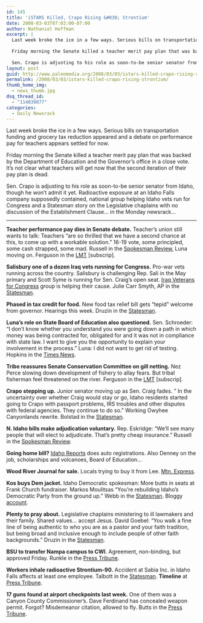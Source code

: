 ```yaml
---
id: 145
title: 'iSTARS Killed, Crapo Rising &#038; Strontium'
date: 2008-03-03T07:03:00-07:00
author: Nathaniel Hoffman
excerpt: |
  Last week broke the ice in a few ways. Serious bills on transportation funding and grocery tax reduction appeared and a debate on performance pay for teachers appears settled for now. <p />
  
  Friday morning the Senate killed a teacher merit pay plan that was backed by the Department of Education and the Governor's office in a close vote. It's not clear what teachers will get now that the second iteration of their pay plan is dead. <p />
  
  Sen. Crapo is adjusting to his role as soon-to-be senior senator from Idaho, though he won't admit it yet. Radioactive exposure at an Idaho Falls company supposedly contained, national group helping Idaho vets run for Congress and a Statesman story on the Legislative chaplains with no discussion of the Establishment Clause... in the Monday newsrack... <p />
layout: post
guid: http://www.paleomedia.org/2008/03/03/istars-killed-crapo-rising-strontium/
permalink: /2008/03/03/istars-killed-crapo-rising-strontium/
thumb_home_img:
  - news_thumb.jpg
dsq_thread_id:
  - "114039077"
categories:
  - Daily Newsrack
---
```

Last week broke the ice in a few ways. Serious bills on transportation funding and grocery tax reduction appeared and a debate on performance pay for teachers appears settled for now. 

Friday morning the Senate killed a teacher merit pay plan that was backed by the Department of Education and the Governor&#8217;s office in a close vote. It&#8217;s not clear what teachers will get now that the second iteration of their pay plan is dead. 

Sen. Crapo is adjusting to his role as soon-to-be senior senator from Idaho, though he won&#8217;t admit it yet. Radioactive exposure at an Idaho Falls company supposedly contained, national group helping Idaho vets run for Congress and a Statesman story on the Legislative chaplains with no discussion of the Establishment Clause&#8230; in the Monday newsrack&#8230; 

* * *

**Teacher performance pay dies in Senate debate.** Teacher&#8217;s union still wants to talk: Teachers &#8220;are so thrilled that we have a second chance at this, to come up with a workable solution.&#8221; 16-19 vote, some principled, some cash strapped, some mad. Russell in the [Spokesman Review.](http://www.spokesmanreview.com/idaho/story.asp?ID=234244) Luna moving on. Ferguson in the [LMT](http://www.lmtribune.com/story/northwest/15676/) [subscrip].

**Salisbury one of a dozen Iraq vets running for Congress.** Pro-war vets running across the country. Salisbury is challenging Rep. Sali in the May primary and Scott Syme is running for Sen. Craig&#8217;s open seat. [Iraq Veterans for Congress](http://www.iraqvetsforcongress.com/) group is helping their cause. Julie Carr Smyth, AP in the [Statesman](http://www.idahostatesman.com/localnews/story/312030.html).

**Phased in tax credit for food.** New food tax relief bill gets &#8220;tepid&#8221; welcome from governor. Hearings this week. Druzin in the [Statesman](http://www.idahostatesman.com/localnews/story/310990.html).

**Luna&#8217;s role on State Board of Education also questioned.** Sen. Schroeder: &#8220;I don&#8217;t know whether you understand you were going down a path in which money was being contracted for, obligated for and it was not in compliance with state law. I want to give you the opportunity to explain your involvement in the process.&#8221; Luna: I did not want to get rid of testing. Hopkins in the [Times News](http://www.magicvalley.com/articles/2008/03/01/news/local_state/131927.txt).

**Tribe reassures Senate Conservation Committee on gill netting.** Nez Perce slowing down development of fishery to allay fears. But tribal fisherman feel threatened on the river. Ferguson in the [LMT](http://www.lmtribune.com/story/northwest/15699/) [subscrip].

**Crapo stepping up.** Junior senator moving up as Sen. Craig fades. &#8221; In the uncertainty over whether Craig would stay or go, Idaho residents started going to Crapo with passport problems, IRS troubles and other disputes with federal agencies. They continue to do so.&#8221; Working Owyhee Canyonlands rewrite. Bolstad in the [Statesman](http://www.idahostatesman.com/273/story/312634.html).

**N. Idaho bills make adjudication voluntary.** Rep. Eskridge: &#8220;We&#8217;ll see many people that will elect to adjudicate. That&#8217;s pretty cheap insurance.&#8221; Russell in the [Spokesman Review](http://www.spokesmanreview.com/idaho/topstory.asp?ID=234319). 

**Going home bill?** [Idaho Reports](http://idahoptv.org/idreports/) does auto registrations. Also Denney on the job, scholarships and volcanoes, Board of Education&#8230;

**Wood River Journal for sale.** Locals trying to buy it from Lee. [Mtn. Express](http://www.mtexpress.com/index2.php?ID=2005119606).

**Kos buys Dem jacket.** Idaho Democratic spokesman: More butts in seats at Frank Church fundraiser. Markos Moulitsas &#8220;You&#8217;re rebuilding Idaho&#8217;s Democratic Party from the ground up.&#8221; Webb in the [Statesman](http://www.idahostatesman.com/idahopolitics/story/311984.html). Bloggy [account](http://www.dailykos.com/story/2008/3/2/05212/66052/659/467155).

**Plenty to pray about.** Legislative chaplains ministering to ill lawmakers and their family. Shared values&#8230; accept Jesus. David Goebel: &#8220;You walk a fine line of being authentic to who you are as a pastor and your faith tradition, but being broad and inclusive enough to include people of other faith backgrounds.&#8221; Druzin in the [Statesman](http://www.idahostatesman.com/idahopolitics/story/312001.html).

**BSU to transfer Nampa campus to CWI**. Agreement, non-binding, but approved Friday. Runkle in the [Press Tribune](http://www.idahopress.com/?id=4113).

**Workers inhale radioactive Strontium-90.** Accident at Sabia Inc. in Idaho Falls affects at least one employee. Talbott in the [Statesman](http://www.idahostatesman.com/newsupdates/story/312640.html). **Timeline** at [Press Tribune](http://www.idahopress.com/?id=4131).

**17 guns found at airport checkpoints last week.** One of them was a Canyon County Commissioner&#8217;s. Dave Ferdinand has concealed weapon permit. Forgot? Misdemeanor citation, allowed to fly. Butts in the [Press Tribune](http://www.idahopress.com/?id=4112).